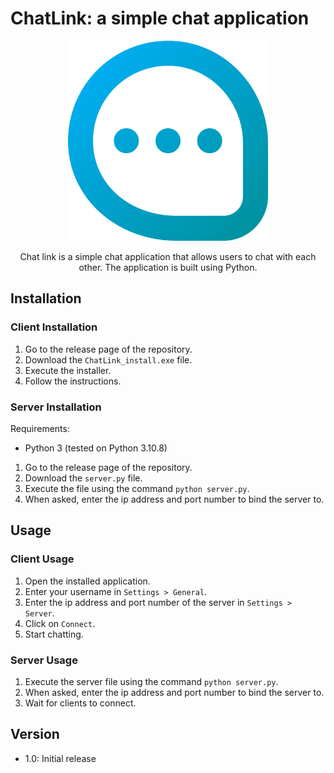 # ChatLink: a simple chat application
<p align="center">
  <img width="320" height="320" src="assets/icon.png">
</p>
<p style="text-align: center;">Chat link is a simple chat application that allows users to chat with each other. The application is built using Python.</p>

## Installation
### Client Installation
1. Go to the release page of the repository.
2. Download the `ChatLink_install.exe` file.
3. Execute the installer.
4. Follow the instructions.

### Server Installation
Requirements:
- Python 3 (tested on Python 3.10.8)

1. Go to the release page of the repository.
2. Download the `server.py` file.
3. Execute the file using the command `python server.py`.
4. When asked, enter the ip address and port number to bind the server to.

## Usage
### Client Usage
1. Open the installed application.
2. Enter your username in `Settings > General`.
3. Enter the ip address and port number of the server in `Settings > Server`.
4. Click on `Connect`.
5. Start chatting.

### Server Usage
1. Execute the server file using the command `python server.py`.
2. When asked, enter the ip address and port number to bind the server to.
3. Wait for clients to connect.

## Version
- 1.0: Initial release